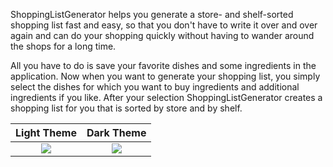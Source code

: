 ShoppingListGenerator helps you generate a store- and shelf-sorted shopping list fast and easy, so that you don't have to write it over and over again and can do your shopping quickly without having to wander around the shops for a long time.

All you have to do is save your favorite dishes and some ingredients in the application.
Now when you want to generate your shopping list, you simply select the dishes for which you want to buy ingredients and additional ingredients if you like.
After your selection ShoppingListGenerator creates a shopping list for you that is sorted by store and by shelf.

Light Theme|Dark Theme
:-------------------------:|:-------------------------:
![](https://github.com/TeamGruenbaum/ShoppingListGenerator/screenshots/light_theme.png)|![](https://github.com/TeamGruenbaum/ShoppingListGenerator/screenshots/dark_theme.png?raw=true)
